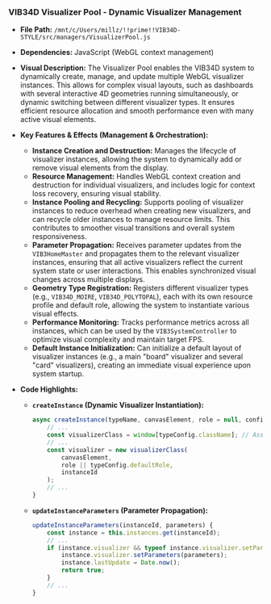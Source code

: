 
### VIB34D Visualizer Pool - Dynamic Visualizer Management

*   **File Path:** `/mnt/c/Users/millz/!!prime!!VIB34D-STYLE/src/managers/VisualizerPool.js`
*   **Dependencies:** JavaScript (WebGL context management)
*   **Visual Description:** The Visualizer Pool enables the VIB34D system to dynamically create, manage, and update multiple WebGL visualizer instances. This allows for complex visual layouts, such as dashboards with several interactive 4D geometries running simultaneously, or dynamic switching between different visualizer types. It ensures efficient resource allocation and smooth performance even with many active visual elements.
*   **Key Features & Effects (Management & Orchestration):**

    *   **Instance Creation and Destruction:** Manages the lifecycle of visualizer instances, allowing the system to dynamically add or remove visual elements from the display.
    *   **Resource Management:** Handles WebGL context creation and destruction for individual visualizers, and includes logic for context loss recovery, ensuring visual stability.
    *   **Instance Pooling and Recycling:** Supports pooling of visualizer instances to reduce overhead when creating new visualizers, and can recycle older instances to manage resource limits. This contributes to smoother visual transitions and overall system responsiveness.
    *   **Parameter Propagation:** Receives parameter updates from the `VIB3HomeMaster` and propagates them to the relevant visualizer instances, ensuring that all active visualizers reflect the current system state or user interactions. This enables synchronized visual changes across multiple displays.
    *   **Geometry Type Registration:** Registers different visualizer types (e.g., `VIB34D_MOIRE`, `VIB34D_POLYTOPAL`), each with its own resource profile and default role, allowing the system to instantiate various visual effects.
    *   **Performance Monitoring:** Tracks performance metrics across all instances, which can be used by the `VIB3SystemController` to optimize visual complexity and maintain target FPS.
    *   **Default Instance Initialization:** Can initialize a default layout of visualizer instances (e.g., a main "board" visualizer and several "card" visualizers), creating an immediate visual experience upon system startup.
*   **Code Highlights:**

    *   **`createInstance` (Dynamic Visualizer Instantiation):**
        ```javascript
        async createInstance(typeName, canvasElement, role = null, config = {}) {
            // ...
            const visualizerClass = window[typeConfig.className]; // Assumes visualizer classes are globally available
            // ...
            const visualizer = new visualizerClass(
                canvasElement,
                role || typeConfig.defaultRole,
                instanceId
            );
            // ...
        }
        ```

    *   **`updateInstanceParameters` (Parameter Propagation):**
        ```javascript
        updateInstanceParameters(instanceId, parameters) {
            const instance = this.instances.get(instanceId);
            // ...
            if (instance.visualizer && typeof instance.visualizer.setParameters === 'function') {
                instance.visualizer.setParameters(parameters);
                instance.lastUpdate = Date.now();
                return true;
            }
            // ...
        }
        ```
